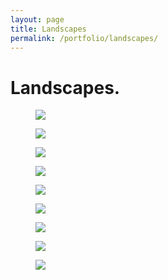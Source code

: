 ```yaml
---
layout: page
title: Landscapes
permalink: /portfolio/landscapes/
---
```


# Landscapes.
<div class="row">
  <figure class="col-xs-6 col-md-3 image-link pb-md text-cen">
    <a href="/assets/img/landscapes/landscape1.jpg" rel="landscapes" class="fancybox" title=""><img class="img-responsive" src="/assets/img/landscapes/landscape1-thumb.jpg" /></a>
  </figure>
  <figure class="col-xs-6 col-md-3 image-link pb-md">
    <a href="/assets/img/landscapes/landscape2.jpg" rel="landscapes" class="fancybox" title=""><img class="img-responsive" src="/assets/img/landscapes/landscape2-thumb.jpg" /></a>
  </figure>
  <figure class="col-xs-6 col-md-3 image-link pb-md">
    <a href="/assets/img/landscapes/landscape3.jpg" rel="landscapes" class="fancybox" title=""><img class="img-responsive" src="/assets/img/landscapes/landscape3-thumb.jpg" /></a>
  </figure>
  <figure class="col-xs-6 col-md-3 image-link pb-md">
    <a href="/assets/img/landscapes/landscape4.jpg" rel="landscapes" class="fancybox" title=""><img class="img-responsive" src="/assets/img/landscapes/landscape4-thumb.jpg" /></a>
  </figure>
</div>

<div class="row">
  <figure class="col-xs-6 col-md-3 image-link pb-md">
    <a href="/assets/img/landscapes/landscape5.jpg" rel="landscapes" class="fancybox" title=""><img class="img-responsive" src="/assets/img/landscapes/landscape5-thumb.jpg" /></a>
  </figure>
  <figure class="col-xs-6 col-md-3 image-link pb-md">
    <a href="/assets/img/landscapes/landscape6.jpg" rel="landscapes" class="fancybox" title=""><img class="img-responsive" src="/assets/img/landscapes/landscape6-thumb.jpg" /></a>
  </figure>
  <figure class="col-xs-6 col-md-3 image-link pb-md">
    <a href="/assets/img/landscapes/landscape7.jpg" rel="landscapes" class="fancybox" title=""><img class="img-responsive" src="/assets/img/landscapes/landscape7-thumb.jpg" /></a>
  </figure>
   <figure class="col-xs-6 col-md-3 image-link pb-md">
    <a href="/assets/img/landscapes/landscape8-full.jpg" rel="landscapes" class="fancybox" title=""><img class="img-responsive" src="/assets/img/landscapes/landscape8-thumb.jpg" /></a>
  </figure>
</div>

<div class="row">
  <figure class="col-xs-6 col-md-3 image-link pb-md">
    <a href="/assets/img/landscapes/landscape9-full.jpg" rel="landscapes" class="fancybox" title=""><img class="img-responsive" src="/assets/img/landscapes/landscape9-thumb.jpg" /></a>
  </figure>
</div>